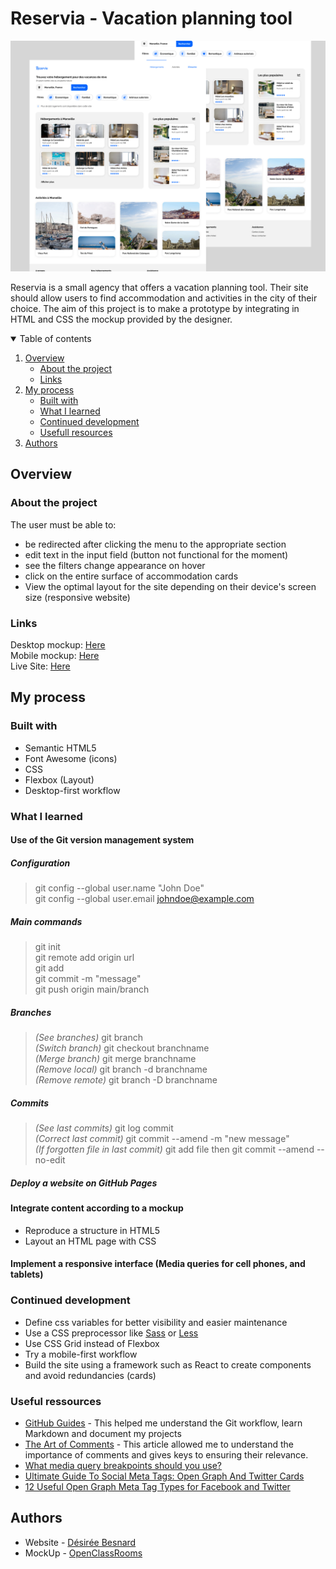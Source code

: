 # Reservia - Vacation planning tool 

![Reservia project thumbnail](src/readmethumbnail.jpg)

Reservia is a small agency that offers a vacation planning tool. Their site should allow users to find accommodation and activities in the city of their choice. The aim of this project is to make a prototype by integrating in HTML and CSS the mockup provided by the designer.

<details open>
<summary>Table of contents</summary>

1. [Overview](#overview)
    - [About the project](#about-the-project)
    - [Links](#links)
2. [My process](#my-process)
    - [Built with](#built-with)
    - [What I learned](#what-i-learned)
    - [Continued development](#continued-development)
    - [Usefull resources](#usefull-resources)
3. [Authors](#authors)
</details>

## Overview

### About the project

The user must be able to:
- be redirected after clicking the menu to the appropriate section
- edit text in the input field (button not functional for the moment)
- see the filters change appearance on hover
- click on the entire surface of accommodation cards
- View the optimal layout for the site depending on their device's screen size (responsive website)

### Links
Desktop mockup: [Here](src/mockup/desktop-1.png)  
Mobile mockup: [Here](src/mockup/iphone8-1.png)  
Live Site: [Here](https://desireebesnard.github.io/DesireeBesnard_2_16082021/)

## My process

### Built with
- Semantic HTML5
- Font Awesome (icons)
- CSS
- Flexbox (Layout)
- Desktop-first workflow

### What I learned

#### Use of the Git version management system

##### Configuration
> git config --global user.name "John Doe"  
> git config --global user.email johndoe@example.com

##### Main commands
> git init  
> git remote add origin url  
> git add  
> git commit -m "message"  
> git push origin main/branch

##### Branches
> *(See branches)* git branch  
> *(Switch branch)* git checkout branchname  
> *(Merge branch)* git merge branchname  
> *(Remove local)* git branch -d branchname  
> *(Remove remote)* git branch -D branchname  

##### Commits
> *(See last commits)* git log commit  
> *(Correct last commit)* git commit --amend -m "new message"  
> *(If forgotten file in last commit)* git add file then git commit --amend --no-edit  

##### Deploy a website on GitHub Pages

#### Integrate content according to a mockup
- Reproduce a structure in HTML5
- Layout an HTML page with CSS

#### Implement a responsive interface (Media queries for cell phones, and tablets)

### Continued development
- Define css variables for better visibility and easier maintenance
- Use a CSS preprocessor like [Sass](https://sass-lang.com/) or [Less](https://lesscss.org/)
- Use CSS Grid instead of Flexbox
- Try a mobile-first workflow
- Build the site using a framework such as React to create components and avoid redundancies (cards)

### Useful ressources
- [GitHub Guides](https://guides.github.com/) - This helped me understand the Git workflow, learn Markdown and document my projects
- [The Art of Comments](https://css-tricks.com/the-art-of-comments/) - This article allowed me to understand the importance of comments and gives keys to ensuring their relevance.
- [What media query breakpoints should you use?](https://coder-coder.com/media-query-breakpoints/)
- [Ultimate Guide To Social Meta Tags: Open Graph And Twitter Cards](https://www.takanomi.com/blog/ultimate-guide-to-social-meta-tags-open-graph-and-twitter-cards)
- [12 Useful Open Graph Meta Tag Types for Facebook and Twitter](https://neilpatel.com/blog/open-graph-meta-tags/)

## Authors
- Website - [Désirée Besnard](https://github.com/DesireeBesnard)
- MockUp - [OpenClassRooms](https://openclassrooms.com/fr/)